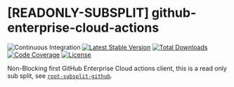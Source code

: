 # [READONLY-SUBSPLIT] github-enterprise-cloud-actions


![Continuous Integration](https://github.com/php-api-clients/github-enterprise-cloud-actions/workflows/Continuous%20Integration/badge.svg)
[![Latest Stable Version](https://poser.pugx.org/api-clients/github-enterprise-cloud-actions/v/stable.png)](https://packagist.org/packages/api-clients/github-enterprise-cloud-actions)
[![Total Downloads](https://poser.pugx.org/api-clients/github-enterprise-cloud-actions/downloads.png)](https://packagist.org/packages/api-clients/github-enterprise-cloud-actions)
[![Code Coverage](https://scrutinizer-ci.com/g/php-api-clients/github-enterprise-cloud-actions/badges/coverage.png?b==)](https://scrutinizer-ci.com/g/php-api-clients/github-enterprise-cloud-actions/?branch=)
[![License](https://poser.pugx.org/api-clients/github-enterprise-cloud-actions/license.png)](https://packagist.org/packages/api-clients/github-enterprise-cloud-actions)

Non-Blocking first GitHub Enterprise Cloud actions client, this is a read only sub split, see [`root-subsplit-github`](https://github.com/php-api-clients/root-subsplit-github).
